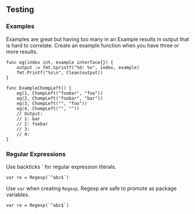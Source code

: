 ## Testing

### Examples

Examples are great but having too many in an Example results in output
that is hard to correlate. Create an example function when you have
three or more results.

    func eg(index int, example interface{}) {
        output := fmt.Sprintf("%d: %v", index, example)
        fmt.Printf("%s\n", Clean(output))
    }

    func ExampleChompLeft() {
        eg(1, ChompLeft("foobar", "foo"))
        eg(2, ChompLeft("foobar", "bar"))
        eg(3, ChompLeft("", "foo"))
        eg(4, ChompLeft("", ""))
        // Output:
        // 1: bar
        // 2: foobar
        // 3:
        // 4:
    }

### Regular Expressions

Use backticks \` for regular expression literals.

    var re = Regexp(`^abc$`)

Use `var` when creating `Regexp`. Regexp are safe to promote as package
variables.

    var re = Regexp(`^abc$`)


